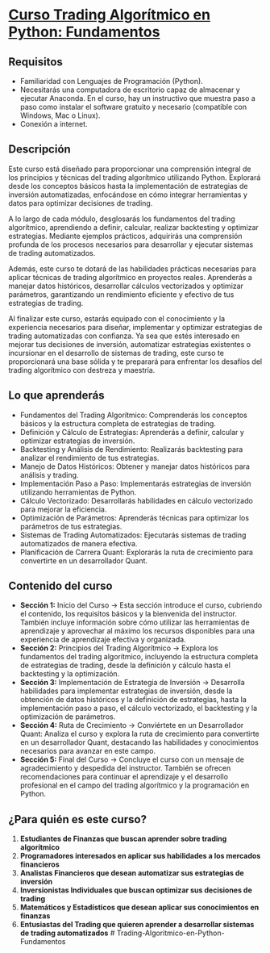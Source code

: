 # [Curso Trading Algorítmico en Python: Fundamentos](https://www.udemy.com/course/trading-algoritmico-en-python/)

## Requisitos

* Familiaridad con Lenguajes de Programación (Python).
* Necesitarás una computadora de escritorio capaz de almacenar y ejecutar Anaconda. En el curso, hay un instructivo que muestra paso a paso como instalar el software gratuito y necesario (compatible con Windows, Mac o Linux).
* Conexión a internet.

## Descripción

Este curso está diseñado para proporcionar una comprensión integral de los principios y técnicas del trading algorítmico utilizando Python. Explorará desde los conceptos básicos hasta la implementación de estrategias de inversión automatizadas, enfocándose en cómo integrar herramientas y datos para optimizar decisiones de trading.

A lo largo de cada módulo, desglosarás los fundamentos del trading algorítmico, aprendiendo a definir, calcular, realizar backtesting y optimizar estrategias. Mediante ejemplos prácticos, adquirirás una comprensión profunda de los procesos necesarios para desarrollar y ejecutar sistemas de trading automatizados.

Además, este curso te dotará de las habilidades prácticas necesarias para aplicar técnicas de trading algorítmico en proyectos reales. Aprenderás a manejar datos históricos, desarrollar cálculos vectorizados y optimizar parámetros, garantizando un rendimiento eficiente y efectivo de tus estrategias de trading.

Al finalizar este curso, estarás equipado con el conocimiento y la experiencia necesarios para diseñar, implementar y optimizar estrategias de trading automatizadas con confianza. Ya sea que estés interesado en mejorar tus decisiones de inversión, automatizar estrategias existentes o incursionar en el desarrollo de sistemas de trading, este curso te proporcionará una base sólida y te preparará para enfrentar los desafíos del trading algorítmico con destreza y maestría.

## Lo que aprenderás

- Fundamentos del Trading Algorítmico: Comprenderás los conceptos básicos y la estructura completa de estrategias de trading.
- Definición y Cálculo de Estrategias: Aprenderás a definir, calcular y optimizar estrategias de inversión.
- Backtesting y Análisis de Rendimiento: Realizarás backtesting para analizar el rendimiento de tus estrategias.
- Manejo de Datos Históricos: Obtener y manejar datos históricos para análisis y trading.
- Implementación Paso a Paso: Implementarás estrategias de inversión utilizando herramientas de Python.
- Cálculo Vectorizado: Desarrollarás habilidades en cálculo vectorizado para mejorar la eficiencia.
- Optimización de Parámetros: Aprenderás técnicas para optimizar los parámetros de tus estrategias.
- Sistemas de Trading Automatizados: Ejecutarás sistemas de trading automatizados de manera efectiva.
- Planificación de Carrera Quant: Explorarás la ruta de crecimiento para convertirte en un desarrollador Quant.

## Contenido del curso

- **Sección 1:** Inicio del Curso -> Esta sección introduce el curso, cubriendo el contenido, los requisitos básicos y la bienvenida del instructor. También incluye información sobre cómo utilizar las herramientas de aprendizaje y aprovechar al máximo los recursos disponibles para una experiencia de aprendizaje efectiva y organizada.
- **Sección 2:** Principios del Trading Algorítmico -> Explora los fundamentos del trading algorítmico, incluyendo la estructura completa de estrategias de trading, desde la definición y cálculo hasta el backtesting y la optimización.
- **Sección 3:** Implementación de Estrategia de Inversión -> Desarrolla habilidades para implementar estrategias de inversión, desde la obtención de datos históricos y la definición de estrategias, hasta la implementación paso a paso, el cálculo vectorizado, el backtesting y la optimización de parámetros.
- **Sección 4:** Ruta de Crecimiento -> Conviértete en un Desarrollador Quant: Analiza el curso y explora la ruta de crecimiento para convertirte en un desarrollador Quant, destacando las habilidades y conocimientos necesarios para avanzar en este campo.
- **Sección 5:** Final del Curso -> Concluye el curso con un mensaje de agradecimiento y despedida del instructor. También se ofrecen recomendaciones para continuar el aprendizaje y el desarrollo profesional en el campo del trading algorítmico y la programación en Python.

## ¿Para quién es este curso?

1. **Estudiantes de Finanzas que buscan aprender sobre trading algorítmico**
2. **Programadores interesados en aplicar sus habilidades a los mercados financieros**
3. **Analistas Financieros que desean automatizar sus estrategias de inversión**
4. **Inversionistas Individuales que buscan optimizar sus decisiones de trading**
5. **Matemáticos y Estadísticos que desean aplicar sus conocimientos en finanzas**
6. **Entusiastas del Trading que quieren aprender a desarrollar sistemas de trading automatizados**
#   T r a d i n g - A l g o r i t m i c o - e n - P y t h o n - F u n d a m e n t o s  
 